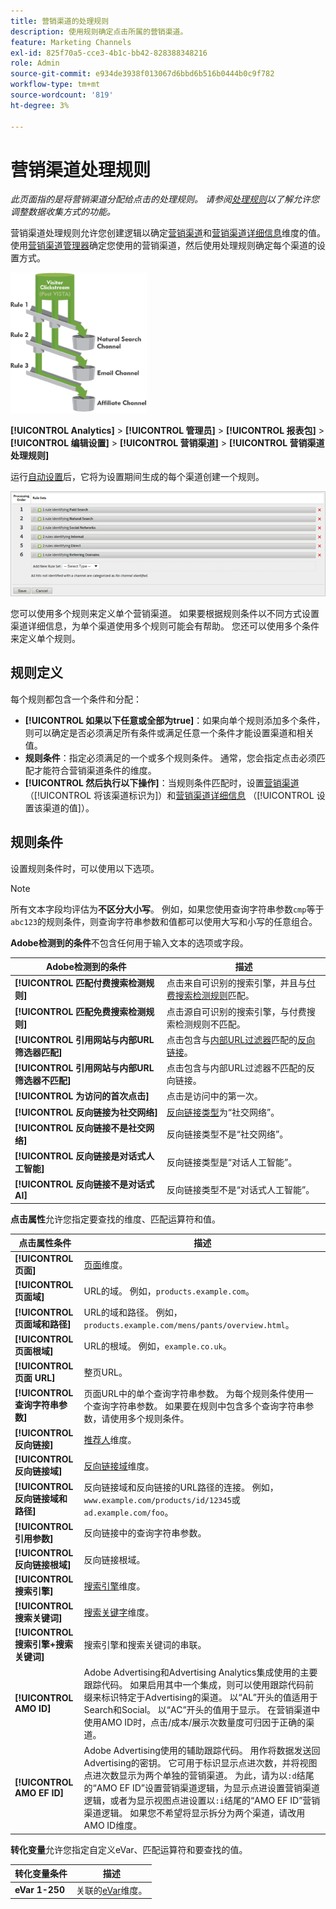 ```yaml
---
title: 营销渠道的处理规则
description: 使用规则确定点击所属的营销渠道。
feature: Marketing Channels
exl-id: 825f70a5-cce3-4b1c-bb42-828388348216
role: Admin
source-git-commit: e934de3938f013067d6bbd6b516b0444b0c9f782
workflow-type: tm+mt
source-wordcount: '819'
ht-degree: 3%

---
```


# 营销渠道处理规则

_此页面指的是将营销渠道分配给点击的处理规则。 请参阅[处理规则](../general/processing-rules/pr-overview.md)以了解允许您调整数据收集方式的功能。_

营销渠道处理规则允许您创建逻辑以确定[营销渠道](/help/components/dimensions/marketing-channel.md)和[营销渠道详细信息](/help/components/dimensions/marketing-detail.md)维度的值。 使用[营销渠道管理器](c-channels.md)确定您使用的营销渠道，然后使用处理规则确定每个渠道的设置方式。

![营销渠道桶](assets/buckets_2.png)

**[!UICONTROL Analytics]** > **[!UICONTROL 管理员]** > **[!UICONTROL 报表包]** > **[!UICONTROL 编辑设置]** > **[!UICONTROL 营销渠道]** > **[!UICONTROL 营销渠道处理规则]**

运行[自动设置](/help/components/c-marketing-channels/c-getting-started-mchannel.md)后，它将为设置期间生成的每个渠道创建一个规则。

![默认规则](assets/marketing_channel_rules.png)

您可以使用多个规则来定义单个营销渠道。 如果要根据规则条件以不同方式设置渠道详细信息，为单个渠道使用多个规则可能会有帮助。 您还可以使用多个条件来定义单个规则。

## 规则定义

每个规则都包含一个条件和分配：

* **[!UICONTROL 如果以下任意或全部为true]**：如果向单个规则添加多个条件，则可以确定是否必须满足所有条件或满足任意一个条件才能设置渠道和相关值。
* **规则条件**：指定必须满足的一个或多个规则条件。 通常，您会指定点击必须匹配才能符合营销渠道条件的维度。
* **[!UICONTROL 然后执行以下操作]**：当规则条件匹配时，设置[营销渠道](/help/components/dimensions/marketing-channel.md) （[!UICONTROL 将该渠道标识为]）和[营销渠道详细信息](/help/components/dimensions/marketing-detail.md) （[!UICONTROL 设置该渠道的值]）。

## 规则条件

设置规则条件时，可以使用以下选项。

>[!NOTE]
>
>所有文本字段均评估为&#x200B;**不区分大小写**。 例如，如果您使用查询字符串参数`cmp`等于`abc123`的规则条件，则查询字符串参数和值都可以使用大写和小写的任意组合。

**Adobe检测到的条件**&#x200B;不包含任何用于输入文本的选项或字段。

| Adobe检测到的条件 | 描述 |
|---|---|
| **[!UICONTROL 匹配付费搜索检测规则]** | 点击来自可识别的搜索引擎，并且与[付费搜索检测规则](../general/paid-search-detection/paid-search-detection.md)匹配。 |
| **[!UICONTROL 匹配免费搜索检测规则]** | 点击源自可识别的搜索引擎，与付费搜索检测规则不匹配。 |
| **[!UICONTROL 引用网站与内部URL筛选器匹配]** | 点击包含与[内部URL过滤器](/help/components/dimensions/referrer.md)匹配的[反向链接](../general/internal-url-filter-admin.md)。 |
| **[!UICONTROL 引用网站与内部URL筛选器不匹配]** | 点击包含与内部URL过滤器不匹配的反向链接。 |
| **[!UICONTROL 为访问的首次点击]** | 点击是访问中的第一次。 |
| **[!UICONTROL 反向链接为社交网络]** | [反向链接类型](/help/components/dimensions/referrer-type.md)为“社交网络”。 |
| **[!UICONTROL 反向链接不是社交网络]** | 反向链接类型不是“社交网络”。 |
| **[!UICONTROL 反向链接是对话式人工智能]** | 反向链接类型是“对话人工智能”。 |
| **[!UICONTROL 反向链接不是对话式AI]** | 反向链接类型不是“对话式人工智能”。 |

**点击属性**&#x200B;允许您指定要查找的维度、匹配运算符和值。

| 点击属性条件 | 描述 |
|---|---|
| **[!UICONTROL 页面]** | [页面](/help/components/dimensions/page.md)维度。 |
| **[!UICONTROL 页面域]** | URL的域。 例如，`products.example.com`。 |
| **[!UICONTROL 页面域和路径]** | URL的域和路径。 例如，`products.example.com/mens/pants/overview.html`。 |
| **[!UICONTROL 页面根域]** | URL的根域。 例如，`example.co.uk`。 |
| **[!UICONTROL 页面 URL]** | 整页URL。 |
| **[!UICONTROL 查询字符串参数]** | 页面URL中的单个查询字符串参数。 为每个规则条件使用一个查询字符串参数。 如果要在规则中包含多个查询字符串参数，请使用多个规则条件。 |
| **[!UICONTROL 反向链接]** | [推荐人](/help/components/dimensions/referrer.md)维度。 |
| **[!UICONTROL 反向链接域]** | [反向链接域](/help/components/dimensions/referring-domain.md)维度。 |
| **[!UICONTROL 反向链接域和路径]** | 反向链接域和反向链接的URL路径的连接。 例如，`www.example.com/products/id/12345`或`ad.example.com/foo`。 |
| **[!UICONTROL 引用参数]** | 反向链接中的查询字符串参数。 |
| **[!UICONTROL 反向链接根域]** | 反向链接根域。 |
| **[!UICONTROL 搜索引擎]** | [搜索引擎](/help/components/dimensions/search-engine.md)维度。 |
| **[!UICONTROL 搜索关键词]** | [搜索关键字](/help/components/dimensions/search-keyword.md)维度。 |
| **[!UICONTROL 搜索引擎+搜索关键词]** | 搜索引擎和搜索关键词的串联。 |
| **[!UICONTROL AMO ID]** | Adobe Advertising和Advertising Analytics集成使用的主要跟踪代码。 如果启用其中一个集成，则可以使用跟踪代码前缀来标识特定于Advertising的渠道。 以“AL”开头的值适用于Search和Social。 以“AC”开头的值用于显示。 在营销渠道中使用AMO ID时，点击/成本/展示次数量度可归因于正确的渠道。 |
| **[!UICONTROL AMO EF ID]** | Adobe Advertising使用的辅助跟踪代码。 用作将数据发送回Advertising的密钥。 它可用于标识显示点进次数，并将视图点进次数显示为两个单独的营销渠道。 为此，请为以`:d`结尾的“AMO EF ID”设置营销渠道逻辑，为显示点进设置营销渠道逻辑，或者为显示视图点进设置以`:i`结尾的“AMO EF ID”营销渠道逻辑。 如果您不希望将显示拆分为两个渠道，请改用AMO ID维度。 |

**转化变量**&#x200B;允许您指定自定义eVar、匹配运算符和要查找的值。

| 转化变量条件 | 描述 |
|---|---|
| **eVar 1-250** | 关联的[eVar](/help/components/dimensions/evar.md)维度。 |
